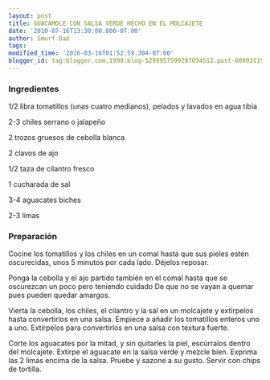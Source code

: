 ```yaml
---
layout: post
title: GUACAMOLE CON SALSA VERDE HECHO EN EL MOLCAJETE
date: '2010-07-16T13:30:00.000-07:00'
author: Smurf Dad
tags: 
modified_time: '2016-03-16T01:52:59.304-07:00'
blogger_id: tag:blogger.com,1999:blog-5299957599287034512.post-6099311973585572722
---
```


<h3>Ingredientes</h3>

1/2 libra tomatillos (unas cuatro medianos), pelados y lavados en agua tibia

2-3 chiles serrano o jalapeño

2 trozos gruesos de cebolla blanca

2 clavos de ajo

1/2 taza de cilantro fresco

1 cucharada de sal

3-4 aguacates biches

2-3 limas

<h3>Preparación</h3>

Cocine los tomatillos y los chiles en un comal hasta que sus pieles estén oscurecidas, unos 5 minutos por cada lado. Déjelos reposar.

Ponga la cebolla y el ajo partido también en el comal hasta que se oscurezcan un poco pero teniendo cuidado De que no se vayan a quemar pues pueden quedar amargos.

Vierta la cebolla, los chiles, el cilantro y la sal en un molcajete y extírpelos hasta convertirlos en una salsa. Empiece a añadir los tomatillos enteros uno a uno. Extírpelos para convertirlos en una salsa con textura fuerte.

Corte los aguacates por la mitad, y sin quitarles la piel, escúrralos dentro del molcajete. Extirpe el aguacate en la salsa verde y mezcle bien. Exprima las 2 limas encima de la salsa. Pruebe y sazone a su gusto. Servir con chips de tortilla.

